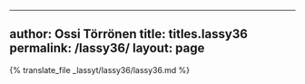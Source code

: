 
---
author: Ossi Törrönen
title: titles.lassy36
permalink: /lassy36/
layout: page
---
{% translate_file _lassyt/lassy36/lassy36.md %}